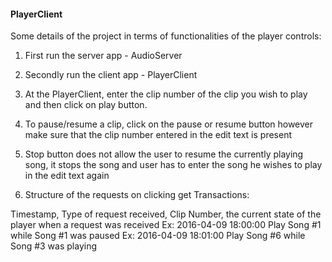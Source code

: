 #### PlayerClient
Some details of the project in terms of functionalities of the player controls:

1. First run the server app - AudioServer

2. Secondly run the client app - PlayerClient

3. At the PlayerClient, enter the clip number of the clip you wish to play and 
   then click on play button.

4. To  pause/resume a clip, click on the pause or resume button however make sure that the clip number entered 
   in the edit text is present

5. Stop button does not allow the user to resume the currently playing song, it stops the song and user has to enter 
the song he wishes to play in the edit text again

6. Structure of the requests on clicking get Transactions:

Timestamp, Type of request received, Clip Number, the current state of the player when a request was received
Ex: 2016-04-09 18:00:00 Play Song #1 while Song #1 was paused
Ex: 2016-04-09 18:01:00 Play Song #6 while Song #3 was playing
